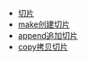 - [切片](/src/slices/main.go)
- [make创建切片](/src/slices/make_slice_test.go)
- [append追加切片](/src/slices/append_slice_test.go)
- [copy拷贝切片](/src/slices/copy_slice_test.go)
